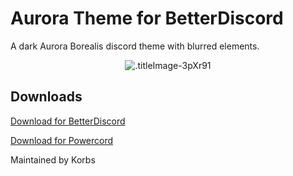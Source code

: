 # Aurora Theme for BetterDiscord
A dark Aurora Borealis discord theme with blurred elements.
<p align="center">
  <img alt=".titleImage-3pXr91" src="https://i.imgur.com/3VQA8BQ.jpg">
</p>

## Downloads

[Download for BetterDiscord](https://github.com/KorbsStudio/Aurora/blob/master/downloads/Aurora.theme.css)

[Download for Powercord](https://github.com/KorbsStudio/Aurora/raw/master/downloads/Aurora.zip)

Maintained by Korbs
